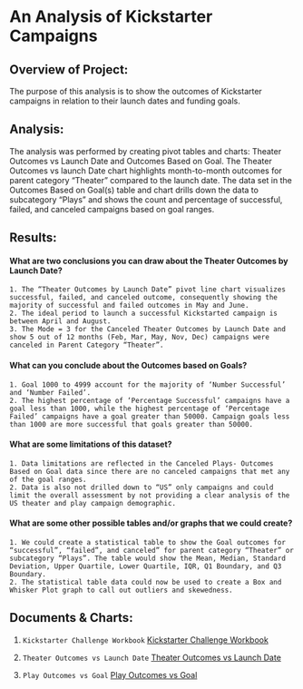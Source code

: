 # An Analysis of Kickstarter Campaigns

## Overview of Project:

The purpose of this analysis is to show the outcomes of Kickstarter campaigns in relation to their launch dates and funding goals.

## Analysis:

The analysis was performed by creating pivot tables and charts: Theater Outcomes vs Launch Date and Outcomes Based on Goal. The Theater Outcomes vs launch Date chart highlights month-to-month outcomes for parent category “Theater” compared to the launch date. The data set in the Outcomes Based on Goal(s) table and chart drills down the data to subcategory “Plays” and shows the count and percentage of successful, failed, and canceled campaigns based on goal ranges.

## Results:

#### What are two conclusions you can draw about the Theater Outcomes by Launch Date?
    1. The “Theater Outcomes by Launch Date” pivot line chart visualizes successful, failed, and canceled outcome, consequently showing the majority of successful and failed outcomes in May and June.
    2. The ideal period to launch a successful Kickstarted campaign is between April and August.
    3. The Mode = 3 for the Canceled Theater Outcomes by Launch Date and show 5 out of 12 months (Feb, Mar, May, Nov, Dec) campaigns were canceled in Parent Category “Theater”.

#### What can you conclude about the Outcomes based on Goals?
    1. Goal 1000 to 4999 account for the majority of ‘Number Successful’ and ‘Number Failed’.
    2. The highest percentage of ‘Percentage Successful’ campaigns have a goal less than 1000, while the highest percentage of ‘Percentage Failed’ campaigns have a goal greater than 50000. Campaign goals less than 1000 are more successful that goals greater than 50000.

#### What are some limitations of this dataset?
    1. Data limitations are reflected in the Canceled Plays- Outcomes Based on Goal data since there are no canceled campaigns that met any of the goal ranges. 
    2. Data is also not drilled down to “US” only campaigns and could limit the overall assessment by not providing a clear analysis of the US theater and play campaign demographic.

#### What are some other possible tables and/or graphs that we could create?
    1. We could create a statistical table to show the Goal outcomes for “successful”, “failed”, and canceled” for parent category “Theater” or subcategory “Plays”. The table would show the Mean, Median, Standard Deviation, Upper Quartile, Lower Quartile, IQR, Q1 Boundary, and Q3 Boundary.
    2. The statistical table data could now be used to create a Box and Whisker Plot graph to call out outliers and skewedness.

## Documents & Charts:

1. `Kickstarter Challenge Workbook` 
    [Kickstarter Challenge Workbook](https://github.com/MStewart0218/Kickstarter-Analysis/files/7786949/Kickstarter_Challenge.xlsx)
 
2. `Theater Outcomes vs Launch Date`
    [Theater Outcomes vs Launch Date](https://user-images.githubusercontent.com/95396477/147617173-832dbcfe-127a-4fed-a63c-d9a4f0a3a4c8.png)

3. `Play Outcomes vs Goal` 
    [Play Outcomes vs Goal](https://user-images.githubusercontent.com/95396477/147617018-8f99a447-4b82-49ef-8ed4-74864431ec5b.png)
